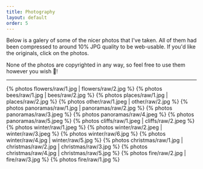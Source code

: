 ```yaml
---
title: Photography
layout: default
order: 5
---
```


Below is a galery of some of the nicer photos that I've taken. All of them had been compressed to around 10% JPG quality to be web-usable. If you'd like the originals, click on the photos.

None of the photos are copyrighted in any way, so feel free to use them however you wish 🙂!

---

{% photos flowers/raw/1.jpg | flowers/raw/2.jpg %}
{% photos bees/raw/1.jpg | bees/raw/2.jpg %}
{% photos places/raw/1.jpg | places/raw/2.jpg %}
{% photos other/raw/1.jpeg | other/raw/2.jpg %}
{% photos panoramas/raw/1.jpg | panoramas/raw/2.jpg %}
{% photos panoramas/raw/3.jpeg %}
{% photos panoramas/raw/4.jpeg %}
{% photos panoramas/raw/5.jpeg %}
{% photos cliffs/raw/1.jpeg | cliffs/raw/2.jpeg %}
{% photos winter/raw/1.jpeg %}
{% photos winter/raw/2.jpeg | winter/raw/3.jpeg %}
{% photos winter/raw/6.jpg %}
{% photos winter/raw/4.jpg | winter/raw/5.jpg %}
{% photos christmas/raw/1.jpg | christmas/raw/2.jpg | christmas/raw/3.jpg %}
{% photos christmas/raw/4.jpg | christmas/raw/5.jpg %}
{% photos fire/raw/2.jpg | fire/raw/3.jpg %}
{% photos fire/raw/1.jpg %}
